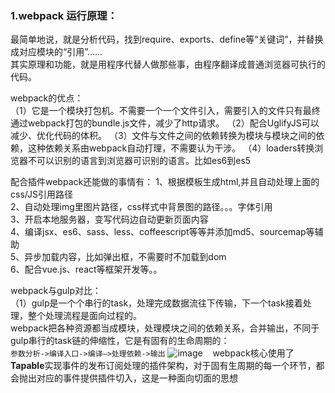 ### 1.webpack 运行原理：
最简单地说，就是分析代码，找到require、exports、define等“关键词”，并替换成对应模块的“引用”……    
其实原理和功能，就是用程序代替人做那些事，由程序翻译成普通浏览器可执行的代码。

webpack的优点：  
（1）它是一个模块打包机。不需要一个一个文件引入，需要引入的文件只有最终通过webpack打包的bundle.js文件，减少了http请求。
（2）配合UglifyJS可以减少、优化代码的体积。
（3）文件与文件之间的依赖转换为模块与模块之间的依赖，这种依赖关系由webpack自动打理，不需要认为干涉。
（4）loaders转换浏览器不可以识别的语言到浏览器可识别的语言。比如es6到es5

配合插件webpack还能做的事情有：
1、根据模板生成html,并且自动处理上面的css/JS引用路径  
2、自动处理img里图片路径，css样式中背景图的路径。。。字体引用  
3、开启本地服务器，变写代码边自动更新页面内容  
4、编译jsx、es6、sass、less、coffeescript等等并添加md5、sourcemap等辅助  
5、异步加载内容，比如弹出框，不需要时不加载到dom  
6、配合vue.js、react等框架开发等。。  

webpack与gulp对比：  
（1）gulp是一个个串行的task，处理完成数据流往下传输，下一个task接着处理，整个处理流程是面向过程的。  
    webpack把各种资源都当成模块，处理模块之间的依赖关系，合并输出，不同于gulp串行的task链的伸缩性，它是有固有的生命周期的：  
    ```
    参数分析->编译入口->编译—>处理依赖->输出
    ```
    ![image](https://github.com/tiankongyujiao/webpack-gulp/blob/master/webpack.png)
    webpack核心使用了**Tapable**实现事件的发布订阅处理的插件架构，对于固有生周期的每一个环节，都会抛出对应的事件提供插件切入，这是一种面向切面的思想
